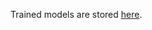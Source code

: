 Trained models are stored [here](https://drive.google.com/drive/folders/1Y7L3aUopblxOBmcKRYSEwN57O9a1yu-N?usp=sharing).
